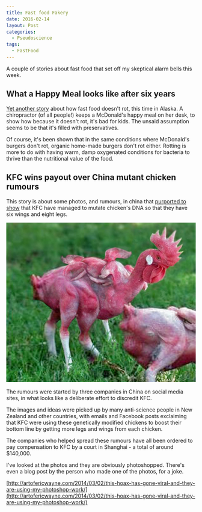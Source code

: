 ```yaml
---
title: Fast food Fakery
date: 2016-02-14
layout: Post
categories:
  - Pseudoscience
tags:
  - FastFood
---
```


A couple of stories about fast food that set off my skeptical alarm bells this week.

<!-- more -->

## What a Happy Meal looks like after six years

[Yet another story](http://www.stuff.co.nz/life-style/food-wine/76711301/what-a-happy-meal-looks-like-after-six-years) about how fast food doesn't rot, this time in Alaska. A chiropractor (of all people!) keeps a McDonald's happy meal on her desk, to show how because it doesn't rot, it's bad for kids. The unsaid assumption seems to be that it's filled with preservatives.

Of course, it's been shown that in the same conditions where McDonald's burgers don't rot, organic home-made burgers don't rot either. Rotting is more to do with having warm, damp oxygenated conditions for bacteria to thrive than the nutritional value of the food.

## KFC wins payout over China mutant chicken rumours

This story is about some photos, and rumours, in china that [purported to show](http://www.stuff.co.nz/business/76552837/kfc-wins-payout-over-china-mutant-chicken-rumours) that KFC have managed to mutate chicken's DNA so that they have six wings and eight legs.

![Mutant Chicken](./mutant-chicken-final.jpg)

The rumours were started by three companies in China on social media sites, in what looks like a deliberate effort to discredit KFC.

The images and ideas were picked up by many anti-science people in New Zealand and other countries, with emails and Facebook posts exclaiming that KFC were using these genetically modified chickens to boost their bottom line by getting more legs and wings from each chicken.

The companies who helped spread these rumours have all been ordered to pay compensation to KFC by a court in Shanghai - a total of around $140,000.

I've looked at the photos and they are obviously photoshopped. There's even a blog post by the person who made one of the photos, for a joke.

[http://artofericwayne.com/2014/03/02/this-hoax-has-gone-viral-and-they-are-using-my-photoshop-work/](http://artofericwayne.com/2014/03/02/this-hoax-has-gone-viral-and-they-are-using-my-photoshop-work/)
